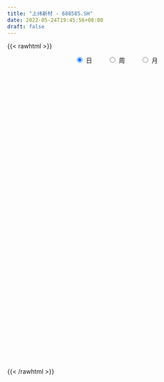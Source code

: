 ```yaml
---
title: "上纬新材 - 688585.SH"
date: 2022-05-24T19:45:56+08:00
draft: false
---
```

{{< rawhtml >}}
    <div style="text-align: center">
        <label style="padding: 1rem;"><input style="margin-right: .5rem" type="radio" name="period" value="D" checked onclick="period_change(this)">日</label>
        <label style="padding: 1rem;"><input style="margin-right: .5rem" type="radio" name="period" value="W" onclick="period_change(this)">周</label>
        <label style="padding: 1rem;"><input style="margin-right: .5rem" type="radio" name="period" value="M" onclick="period_change(this)">月</label>
    </div>
    <div id="chart" style="height: 700px;"></div> 
    <script type="text/javascript">
        const D_v = [9710.78,8554.2,12509.42,11877.35,11342.34,10976.02,10987.45,8892.79,5647.86,12887.94,11824.51,12232.23,22964.97,45912.03,41263.16,26804.47,13932.66,16210.44,13350.37,13230.93,25873.84,34179.69,19252.2,14387.85,10623.25,9297.53,27539.18,17182.05,9131.48,8512.75,9681.09,20521.22,10832.82,21432.42,18522.09,11235.71,11513.18,15208.65,10090.0,8537.58,8833.48,17636.22,14386.2,12550.32,17859.91,14291.34,13288.2,8619.81,11803.44,22977.46,18144.9,25043.73,21065.28,23398.07,11472.24,55357.98,23199.4,16619.64,46549.29,53911.42,39812.5,28432.57,31710.68,23743.23,18647.62,33802.95,21788.89,20166.23,10529.68,23311.26,13231.57,22336.15,43759.92,51674.67,26440.49,16956.2,17940.84,16894.33,19918.86,44624.45,29949.56,17756.92,15052.85,11223.15,15710.82,11842.61,16010.02,12115.57,12597.61,40528.19,36705.11,23217.91,26587.42,37219.21,42968.2,34254.85,20239.02,11794.13,15571.41,11379.26,14909.16,10187.16,15047.71,24162.85,10552.53,8859.6,23994.58,11987.17,8456.58,14288.08,10589.87,6726.86,11018.16,7337.28,9695.99,10491.35,6790.94,26263.95,15647.09,16449.99,25547.64,14119.62,29282.72,23740.45,16112.89,12544.64,28209.76,21966.03,49533.32,38253.41,19693.55,14094.55,17160.2,14687.74,20544.09,22425.97,12935.3,17022.54,11966.44,10599.69,13418.12,6719.67,7980.93,8535.89,10216.79,7570.48,5529.65,10506.14,10025.02,13760.77,4676.06,5266.96,14136.04,12006.93,9856.28,4378.17,6171.1,6411.53,15525.54,9471.55,7959.23,7010.8,7739.37,6128.02,5755.16,10233.89,5878.78,7735.96,10901.73,10864.89,8564.48,17812.72,6877.55,3891.89,8295.3,5953.84,4700.63,4655.79,5074.82,4364.59,5115.29,6360.86,5687.09,3566.67,3111.21,4261.08,4773.34,2981.15,3469.92,3511.53,4886.07,9249.11,4391.16,4670.14,4560.26,6094.72,6360.35,19748.29,11111.93,7699.23,9754.78,4228.66,4982.12,7147.37,7717.04,7458.93,5837.86,4258.38,3606.15,3561.71,4584.54,4110.7,14513.21,14607.31,15766.09,4850.43,8936.92,5602.12,4669.05,8991.04,12781.15,5852.57,5160.34,3215.75,2716.31,4745.83,7679.9,3322.92,4935.21,4558.23,3921.41,10274.96,10121.69,6035.31,4459.35,6603.84,9490.47,6444.84,4132.83,5442.72,8879.1,5738.17,5134.0,16774.64,7840.45,5124.29,5669.03,9863.9,11100.61,10025.76]
const D_histogram = [0.0,0.0082324786,0.0186410305,0.0336225338,0.0303461784,0.0283965441,0.0197152707,0.010390244,0.0036604383,0.0071341902,0.0149797891,0.0072256827,0.0079529435,0.0267034431,0.0627267079,0.0705305963,0.0651826933,0.070230406,0.071796561,0.0588094475,0.0634126369,0.0339828856,-0.0019110419,-0.0406087918,-0.053415702,-0.0619651637,-0.0315188394,-0.0145309891,-0.008112415,-0.0143800305,-0.0301523001,-0.0197157159,-0.0207956922,-0.0117592445,-0.0178887511,-0.0325237165,-0.040161242,-0.038453764,-0.032167237,-0.029010475,-0.0247238679,-0.0064957466,0.0061281931,0.0037148023,-0.0169401216,-0.031952694,-0.0515034122,-0.0580782219,-0.0496611828,-0.0264320007,-0.0371959808,-0.0692553502,-0.0866585628,-0.1288654778,-0.1368875351,-0.0870127701,-0.0402798415,-0.0144667591,0.0505208148,0.1090987025,0.1411944162,0.1693653579,0.209806136,0.2170486486,0.2140959486,0.2293087933,0.2143821976,0.1636278719,0.1258902888,0.0603502632,0.0228020294,-0.0048577712,0.0504461942,0.1298472496,0.1311870588,0.0972702404,0.0479169411,-0.0067191465,-0.075826841,-0.0576738818,-0.0666962259,-0.0774484807,-0.0891830149,-0.1000766364,-0.1198548597,-0.1304900893,-0.1504941539,-0.1813605365,-0.171693244,-0.1316302681,-0.0679342555,-0.0385584458,-0.0455476297,0.0036362362,-0.0792078784,-0.0660589949,-0.1100686092,-0.1260811799,-0.1406497454,-0.1264255402,-0.1392844556,-0.1508962341,-0.1301412211,-0.1383921486,-0.1168504155,-0.0947289167,-0.045107999,-0.0324416863,-0.0339552023,-0.0084617368,0.0103058757,0.0027907062,-0.0316594076,-0.0434613109,-0.025033783,-0.0255822227,-0.0226211347,0.0411482409,0.0764149048,0.1096626653,0.1211450477,0.1366143958,0.1611185158,0.1832519212,0.1850907016,0.1845399559,0.1929487716,0.1652493886,0.1983182832,0.1926233567,0.1663205878,0.1376736283,0.1144889004,0.0746224026,0.0689777177,0.050459753,0.03238692,-0.004954974,-0.0307075194,-0.0662832283,-0.1130198387,-0.1385172148,-0.1394772775,-0.1246896025,-0.1228587345,-0.1149250132,-0.107149163,-0.0862339623,-0.0835102014,-0.1049044628,-0.1011260373,-0.083451974,-0.0565283404,-0.0672094553,-0.0484169081,-0.0279800409,-0.012625521,0.0064254684,0.0267800041,0.0398035789,0.0346952789,0.034365395,0.0203769045,0.0202123265,0.0165495122,0.0293554849,0.031962081,0.0273282388,0.0208895637,-0.0074502602,-0.018020397,-0.0462137872,-0.0608954577,-0.0610944004,-0.0922713027,-0.0880512793,-0.094212691,-0.0808161985,-0.0671664398,-0.0347750967,-0.0062955257,0.005490092,-0.0014761909,-0.0083400739,-0.0083791833,0.0029004342,0.0098275007,0.0174700052,0.0276731887,0.0261198827,0.0350886772,0.0220226151,0.0206691713,0.0254044569,0.0285444937,0.0419421743,0.0552276344,0.0803839688,0.0719118378,0.0362604913,0.0102488853,0.0094884401,0.0086187548,0.021108256,-0.0065950418,-0.017817995,-0.009147978,0.0051751544,0.0171734995,0.025132068,0.0307222771,0.0261686778,0.0358578519,0.0570753537,0.044071117,0.0331729733,0.0164324588,-0.0069588877,-0.0237041235,-0.0564116956,-0.0960046389,-0.1331516215,-0.1416258487,-0.147954114,-0.1509920232,-0.1597605036,-0.1534280644,-0.1382511014,-0.1243928278,-0.1315875162,-0.1321554221,-0.1741875275,-0.1994030608,-0.1861367303,-0.1662526821,-0.1103371993,-0.0383466724,0.0100386163,0.0531946381,0.097071272,0.1356873575,0.1610145357,0.1641924509,0.1918755927,0.2030353144,0.1951325872,0.1861004167,0.179600537,0.1975935955,0.1695561675]
const D_fast = [0.0,0.0102905983,0.0253594078,0.0487465445,0.0530567337,0.0582062354,0.0544537797,0.047726314,0.0419116179,0.0471689174,0.0587594635,0.0528117778,0.0555272745,0.0809536348,0.1326585766,0.1580951141,0.1690428844,0.1916481986,0.2111634938,0.2128787422,0.2333350908,0.2124010609,0.176029373,0.1271794251,0.1010185894,0.0769778367,0.0995444512,0.1128995542,0.1172900246,0.1074274015,0.0841170568,0.089624712,0.0833458127,0.0894424493,0.0788407549,0.0560748604,0.0383970244,0.0304910614,0.0287357792,0.0246399224,0.0227455626,0.0393497472,0.0535057351,0.052021045,0.0271310906,0.0041303447,-0.0282962265,-0.0493905917,-0.0533888483,-0.0367676664,-0.0568306417,-0.1062038486,-0.1452717019,-0.2196949864,-0.2619389274,-0.2338173549,-0.1971543867,-0.1749579941,-0.0973402164,-0.0114876532,0.0559066645,0.1264189458,0.2193112579,0.2808159326,0.3313872197,0.4039272627,0.4425962165,0.4327488587,0.4264838479,0.3760313881,0.3441836616,0.3153094182,0.3832249321,0.4950878,0.5292243739,0.5196251156,0.4822510515,0.4259351774,0.3378707725,0.3416052613,0.3159088607,0.2857944857,0.2517641978,0.2158514173,0.1661094791,0.1228517271,0.065224124,-0.0109823927,-0.0442384112,-0.0370830023,0.0096294464,0.0293656446,0.0109895533,0.0610824783,-0.0415636059,-0.0449294712,-0.1164562378,-0.1639891035,-0.2137201053,-0.2311022851,-0.2787823144,-0.3281181514,-0.3398984437,-0.3827474084,-0.3904182792,-0.3919790095,-0.3536350916,-0.3490792004,-0.359081517,-0.3357034857,-0.3143594043,-0.3211768972,-0.3635418629,-0.386209094,-0.3740400119,-0.3809840072,-0.3836782029,-0.309621767,-0.2552513769,-0.1945879502,-0.1528193058,-0.1031963588,-0.0384126099,0.0295337759,0.0776452316,0.123229475,0.1798754836,0.1934884478,0.2761369132,0.3185978258,0.3338752038,0.3396466515,0.3450841486,0.3238732515,0.335472996,0.3295699696,0.3195938666,0.2810132291,0.2475838039,0.1954372878,0.1204457178,0.060319038,0.0244896559,0.0081049303,-0.0207788853,-0.0415764173,-0.0605878579,-0.0612311477,-0.0793849372,-0.1270053143,-0.1485083982,-0.1516973283,-0.1389057798,-0.1663892585,-0.1597009384,-0.1462590814,-0.1340609418,-0.1134035852,-0.0863540485,-0.063379579,-0.0598140592,-0.0515525944,-0.0604468587,-0.0555583552,-0.0550837914,-0.0349389475,-0.0243418311,-0.0221436136,-0.0233598977,-0.0535622868,-0.0686375228,-0.1083843598,-0.1382898947,-0.1537624375,-0.2080071655,-0.2257999619,-0.2555145464,-0.2623221035,-0.2654639548,-0.2417663858,-0.2148606963,-0.2017025555,-0.2090378862,-0.2179867876,-0.2201206929,-0.2081159668,-0.1987320252,-0.1867220193,-0.1696005387,-0.164623874,-0.1468829102,-0.1544433185,-0.1506294695,-0.1395430697,-0.1292669095,-0.1053836852,-0.0782913166,-0.0330389899,-0.0235331615,-0.0501193852,-0.0735687698,-0.0719571051,-0.0706721016,-0.0529055365,-0.0822575947,-0.0979350467,-0.0915520242,-0.0759351031,-0.0596433832,-0.0454017977,-0.0321310193,-0.0301424491,-0.0114888121,0.0239975281,0.0220110707,0.0194061703,0.0067737705,-0.0183572979,-0.0410285646,-0.0878390606,-0.1514331636,-0.2218680516,-0.265748741,-0.3090655348,-0.3498514497,-0.398560056,-0.430584633,-0.4499704453,-0.4672103787,-0.5073019461,-0.5409087075,-0.6264876949,-0.7015539933,-0.7348218454,-0.7565009677,-0.7281697848,-0.6657659259,-0.6148709832,-0.5584163018,-0.49027185,-0.417733925,-0.3521531129,-0.307927085,-0.2322750451,-0.1703564948,-0.1294760751,-0.0919831414,-0.0535828869,0.0138085704,0.0281601843]
const D_slow = [0.0,0.0020581197,0.0067183773,0.0151240107,0.0227105553,0.0298096913,0.034738509,0.03733607,0.0382511796,0.0400347272,0.0437796744,0.0455860951,0.047574331,0.0542501917,0.0699318687,0.0875645178,0.1038601911,0.1214177926,0.1393669328,0.1540692947,0.1699224539,0.1784181753,0.1779404149,0.1677882169,0.1544342914,0.1389430005,0.1310632906,0.1274305433,0.1254024396,0.121807432,0.1142693569,0.109340428,0.1041415049,0.1012016938,0.096729506,0.0885985769,0.0785582664,0.0689448254,0.0609030161,0.0536503974,0.0474694304,0.0458454938,0.047377542,0.0483062426,0.0440712122,0.0360830387,0.0232071857,0.0086876302,-0.0037276655,-0.0103356657,-0.0196346609,-0.0369484984,-0.0586131391,-0.0908295086,-0.1250513923,-0.1468045849,-0.1568745452,-0.160491235,-0.1478610313,-0.1205863557,-0.0852877516,-0.0429464121,0.0095051219,0.063767284,0.1172912712,0.1746184695,0.2282140189,0.2691209868,0.3005935591,0.3156811249,0.3213816322,0.3201671894,0.3327787379,0.3652405504,0.3980373151,0.4223548752,0.4343341104,0.4326543238,0.4136976136,0.3992791431,0.3826050866,0.3632429665,0.3409472127,0.3159280536,0.2859643387,0.2533418164,0.2157182779,0.1703781438,0.1274548328,0.0945472658,0.0775637019,0.0679240905,0.056537183,0.0574462421,0.0376442725,0.0211295238,-0.0063876285,-0.0379079235,-0.0730703599,-0.1046767449,-0.1394978588,-0.1772219173,-0.2097572226,-0.2443552598,-0.2735678636,-0.2972500928,-0.3085270926,-0.3166375141,-0.3251263147,-0.3272417489,-0.32466528,-0.3239676034,-0.3318824553,-0.3427477831,-0.3490062288,-0.3554017845,-0.3610570682,-0.350770008,-0.3316662818,-0.3042506154,-0.2739643535,-0.2398107546,-0.1995311256,-0.1537181453,-0.1074454699,-0.0613104809,-0.013073288,0.0282390591,0.0778186299,0.1259744691,0.167554616,0.2019730231,0.2305952482,0.2492508489,0.2664952783,0.2791102166,0.2872069466,0.2859682031,0.2782913232,0.2617205161,0.2334655565,0.1988362528,0.1639669334,0.1327945328,0.1020798492,0.0733485959,0.0465613051,0.0250028145,0.0041252642,-0.0221008515,-0.0473823608,-0.0682453543,-0.0823774394,-0.0991798032,-0.1112840303,-0.1182790405,-0.1214354207,-0.1198290536,-0.1131340526,-0.1031831579,-0.0945093382,-0.0859179894,-0.0808237633,-0.0757706816,-0.0716333036,-0.0642944324,-0.0563039121,-0.0494718524,-0.0442494615,-0.0461120265,-0.0506171258,-0.0621705726,-0.077394437,-0.0926680371,-0.1157358628,-0.1377486826,-0.1613018554,-0.181505905,-0.1982975149,-0.2069912891,-0.2085651705,-0.2071926475,-0.2075616953,-0.2096467137,-0.2117415096,-0.211016401,-0.2085595258,-0.2041920245,-0.1972737274,-0.1907437567,-0.1819715874,-0.1764659336,-0.1712986408,-0.1649475266,-0.1578114032,-0.1473258596,-0.133518951,-0.1134229588,-0.0954449993,-0.0863798765,-0.0838176552,-0.0814455452,-0.0792908564,-0.0740137925,-0.0756625529,-0.0801170517,-0.0824040462,-0.0811102576,-0.0768168827,-0.0705338657,-0.0628532964,-0.0563111269,-0.047346664,-0.0330778256,-0.0220600463,-0.013766803,-0.0096586883,-0.0113984102,-0.0173244411,-0.031427365,-0.0554285247,-0.0887164301,-0.1241228923,-0.1611114208,-0.1988594265,-0.2387995524,-0.2771565686,-0.3117193439,-0.3428175509,-0.3757144299,-0.4087532855,-0.4523001673,-0.5021509325,-0.5486851151,-0.5902482856,-0.6178325855,-0.6274192535,-0.6249095995,-0.6116109399,-0.587343122,-0.5534212826,-0.5131676486,-0.4721195359,-0.4241506377,-0.3733918091,-0.3246086623,-0.2780835582,-0.2331834239,-0.183785025,-0.1413959832]
const D_data = [['2021-05-13', 9.9405, 9.8214, 9.8115, 9.9405],['2021-05-14', 9.9107, 9.9504, 9.8016, 10.0],['2021-05-17', 10.0, 10.0397, 9.8313, 10.2381],['2021-05-18', 10.0397, 10.1885, 9.9504, 10.2579],['2021-05-19', 10.1984, 10.0198, 9.9901, 10.2679],['2021-05-20', 10.0198, 10.0496, 9.9206, 10.1687],['2021-05-21', 10.0794, 9.9603, 9.9504, 10.2877],['2021-05-24', 10.0397, 9.9206, 9.8611, 10.0496],['2021-05-25', 9.9206, 9.9206, 9.8611, 9.9802],['2021-05-26', 9.9504, 10.0496, 9.9405, 10.1587],['2021-05-27', 10.18, 10.15, 10.04, 10.23],['2021-05-28', 10.23, 9.97, 9.91, 10.25],['2021-05-31', 10.01, 10.07, 9.83, 10.11],['2021-06-01', 10.12, 10.37, 9.99, 10.69],['2021-06-02', 10.41, 10.78, 10.29, 10.96],['2021-06-03', 10.68, 10.61, 10.54, 10.88],['2021-06-04', 10.65, 10.52, 10.51, 10.79],['2021-06-07', 10.65, 10.72, 10.46, 10.83],['2021-06-08', 10.75, 10.77, 10.57, 10.87],['2021-06-09', 10.63, 10.63, 10.51, 10.75],['2021-06-10', 10.7, 10.9, 10.52, 10.99],['2021-06-11', 11.0, 10.47, 10.46, 11.18],['2021-06-15', 10.47, 10.25, 10.08, 10.48],['2021-06-16', 10.16, 10.02, 9.96, 10.25],['2021-06-17', 10.05, 10.19, 10.0, 10.25],['2021-06-18', 10.21, 10.16, 10.06, 10.21],['2021-06-21', 10.11, 10.69, 10.1, 10.86],['2021-06-22', 10.71, 10.65, 10.49, 10.75],['2021-06-23', 10.58, 10.59, 10.46, 10.63],['2021-06-24', 10.61, 10.44, 10.42, 10.61],['2021-06-25', 10.42, 10.26, 10.21, 10.47],['2021-06-28', 10.26, 10.57, 10.24, 10.71],['2021-06-29', 10.58, 10.45, 10.3, 10.65],['2021-06-30', 10.41, 10.6, 10.25, 10.83],['2021-07-01', 10.6, 10.42, 10.4, 10.79],['2021-07-02', 10.42, 10.25, 10.23, 10.58],['2021-07-05', 10.33, 10.26, 10.14, 10.35],['2021-07-06', 10.26, 10.34, 10.25, 10.55],['2021-07-07', 10.25, 10.4, 10.25, 10.43],['2021-07-08', 10.45, 10.37, 10.31, 10.45],['2021-07-09', 10.23, 10.39, 10.23, 10.49],['2021-07-12', 10.44, 10.62, 10.32, 10.73],['2021-07-13', 10.7, 10.64, 10.47, 10.71],['2021-07-14', 10.63, 10.49, 10.48, 10.8],['2021-07-15', 10.53, 10.2, 10.13, 10.53],['2021-07-16', 10.49, 10.16, 10.16, 10.6],['2021-07-19', 10.15, 9.98, 9.93, 10.25],['2021-07-20', 10.05, 10.03, 9.96, 10.11],['2021-07-21', 10.03, 10.18, 10.03, 10.18],['2021-07-22', 10.19, 10.42, 10.09, 10.6],['2021-07-23', 10.42, 10.0, 10.0, 10.44],['2021-07-26', 10.1, 9.57, 9.34, 10.1],['2021-07-27', 9.6, 9.55, 9.42, 9.98],['2021-07-28', 9.78, 8.98, 8.94, 9.78],['2021-07-29', 9.06, 9.15, 9.06, 9.28],['2021-07-30', 9.08, 9.88, 9.03, 10.17],['2021-08-02', 9.89, 10.03, 9.67, 10.04],['2021-08-03', 9.94, 9.92, 9.87, 10.22],['2021-08-04', 9.85, 10.65, 9.84, 10.75],['2021-08-05', 10.72, 10.95, 10.5, 11.25],['2021-08-06', 10.7, 10.95, 10.55, 11.07],['2021-08-09', 10.96, 11.18, 10.96, 11.5],['2021-08-10', 11.37, 11.67, 11.1, 11.92],['2021-08-11', 11.54, 11.56, 11.4, 11.94],['2021-08-12', 11.55, 11.63, 11.47, 11.79],['2021-08-13', 11.52, 12.09, 11.52, 12.18],['2021-08-16', 11.98, 11.92, 11.63, 12.14],['2021-08-17', 11.9, 11.48, 11.33, 11.9],['2021-08-18', 11.5, 11.56, 11.4, 11.88],['2021-08-19', 11.65, 11.05, 10.85, 11.65],['2021-08-20', 11.0, 11.2, 10.8, 11.3],['2021-08-23', 11.3, 11.2, 10.9, 11.44],['2021-08-24', 11.15, 12.38, 11.11, 12.64],['2021-08-25', 12.29, 13.17, 11.96, 13.52],['2021-08-26', 13.01, 12.57, 12.57, 13.25],['2021-08-27', 12.49, 12.19, 12.01, 12.66],['2021-08-30', 11.95, 11.89, 11.73, 12.29],['2021-08-31', 11.98, 11.62, 11.47, 11.98],['2021-09-01', 11.72, 11.13, 11.1, 11.79],['2021-09-02', 11.3, 12.09, 11.02, 12.65],['2021-09-03', 12.01, 11.78, 11.7, 12.57],['2021-09-06', 11.75, 11.7, 11.62, 12.27],['2021-09-07', 11.61, 11.61, 11.41, 11.89],['2021-09-08', 11.66, 11.53, 11.4, 11.77],['2021-09-09', 11.51, 11.29, 11.22, 11.6],['2021-09-10', 11.22, 11.26, 11.1, 11.36],['2021-09-13', 11.35, 10.98, 10.88, 11.35],['2021-09-14', 10.92, 10.6, 10.55, 11.05],['2021-09-15', 10.6, 10.93, 10.6, 11.1],['2021-09-16', 10.75, 11.34, 10.73, 12.0],['2021-09-17', 11.25, 11.85, 11.19, 12.28],['2021-09-22', 11.71, 11.64, 11.39, 12.18],['2021-09-23', 11.64, 11.22, 11.08, 11.84],['2021-09-24', 11.23, 12.03, 10.91, 12.38],['2021-09-27', 12.06, 10.26, 10.06, 12.09],['2021-09-28', 10.26, 11.22, 10.26, 11.33],['2021-09-29', 11.33, 10.35, 10.34, 11.34],['2021-09-30', 10.38, 10.44, 10.31, 10.72],['2021-10-08', 10.44, 10.26, 10.14, 10.69],['2021-10-11', 10.25, 10.5, 10.08, 10.69],['2021-10-12', 10.51, 10.04, 9.9, 10.51],['2021-10-13', 10.04, 9.85, 9.65, 10.14],['2021-10-14', 9.86, 10.14, 9.85, 10.47],['2021-10-15', 10.1, 9.67, 9.6, 10.1],['2021-10-18', 9.7, 9.94, 9.66, 10.01],['2021-10-19', 10.0, 9.94, 9.82, 10.05],['2021-10-20', 9.94, 10.38, 9.82, 10.79],['2021-10-21', 10.32, 10.01, 10.01, 10.35],['2021-10-22', 10.01, 9.79, 9.72, 10.07],['2021-10-25', 9.9, 10.13, 9.84, 10.33],['2021-10-26', 10.03, 10.12, 10.0, 10.23],['2021-10-27', 10.05, 9.78, 9.77, 10.2],['2021-10-28', 9.76, 9.27, 9.2, 9.88],['2021-10-29', 9.31, 9.35, 9.2, 9.6],['2021-11-01', 9.88, 9.67, 9.43, 9.88],['2021-11-02', 9.88, 9.41, 9.35, 9.88],['2021-11-03', 9.31, 9.39, 9.31, 9.5],['2021-11-04', 9.45, 10.29, 9.44, 10.34],['2021-11-05', 10.34, 10.2, 10.12, 10.5],['2021-11-08', 10.15, 10.39, 10.02, 10.5],['2021-11-09', 10.43, 10.29, 10.12, 10.96],['2021-11-10', 10.2, 10.48, 10.06, 10.5],['2021-11-11', 10.31, 10.79, 10.31, 10.94],['2021-11-12', 10.99, 11.0, 10.31, 11.08],['2021-11-15', 10.86, 10.94, 10.8, 11.08],['2021-11-16', 10.88, 11.05, 10.88, 11.26],['2021-11-17', 11.05, 11.33, 10.81, 11.6],['2021-11-18', 11.2, 10.97, 10.92, 11.36],['2021-11-19', 11.13, 11.9, 11.01, 12.49],['2021-11-22', 11.85, 11.66, 11.62, 12.31],['2021-11-23', 11.6, 11.48, 11.46, 11.76],['2021-11-24', 11.58, 11.45, 11.33, 11.7],['2021-11-25', 11.45, 11.51, 11.02, 11.52],['2021-11-26', 11.5, 11.24, 11.1, 11.55],['2021-11-29', 11.0, 11.64, 10.92, 11.68],['2021-11-30', 11.62, 11.5, 11.42, 12.25],['2021-12-01', 11.74, 11.48, 11.39, 11.79],['2021-12-02', 11.31, 11.14, 11.14, 11.6],['2021-12-03', 11.15, 11.14, 11.05, 11.31],['2021-12-06', 11.1, 10.85, 10.81, 11.26],['2021-12-07', 10.93, 10.45, 10.37, 10.93],['2021-12-08', 10.54, 10.45, 10.38, 10.6],['2021-12-09', 10.57, 10.6, 10.4, 10.66],['2021-12-10', 10.55, 10.75, 10.52, 10.85],['2021-12-13', 10.75, 10.55, 10.45, 10.75],['2021-12-14', 10.56, 10.57, 10.46, 10.65],['2021-12-15', 10.65, 10.53, 10.52, 10.66],['2021-12-16', 10.6, 10.7, 10.6, 10.79],['2021-12-17', 10.7, 10.47, 10.41, 10.7],['2021-12-20', 10.44, 10.04, 10.03, 10.63],['2021-12-21', 10.23, 10.22, 10.0, 10.25],['2021-12-22', 10.31, 10.37, 10.24, 10.43],['2021-12-23', 10.43, 10.54, 10.27, 10.7],['2021-12-24', 10.58, 10.05, 10.0, 10.66],['2021-12-27', 10.07, 10.38, 10.02, 10.55],['2021-12-28', 10.47, 10.46, 10.37, 10.5],['2021-12-29', 10.5, 10.46, 10.32, 10.58],['2021-12-30', 10.47, 10.58, 10.36, 10.63],['2021-12-31', 10.58, 10.7, 10.51, 10.87],['2022-01-04', 10.88, 10.71, 10.65, 10.88],['2022-01-05', 10.68, 10.52, 10.4, 10.76],['2022-01-06', 10.48, 10.58, 10.48, 10.75],['2022-01-07', 10.53, 10.38, 10.33, 10.74],['2022-01-10', 10.39, 10.52, 10.33, 10.63],['2022-01-11', 10.46, 10.47, 10.42, 10.67],['2022-01-12', 10.56, 10.71, 10.48, 10.87],['2022-01-13', 10.7, 10.64, 10.6, 10.82],['2022-01-14', 10.7, 10.56, 10.5, 10.73],['2022-01-17', 10.4, 10.52, 10.4, 10.66],['2022-01-18', 10.6, 10.15, 10.14, 10.6],['2022-01-19', 10.1, 10.25, 10.05, 10.28],['2022-01-20', 10.25, 9.89, 9.84, 10.25],['2022-01-21', 9.89, 9.89, 9.78, 10.02],['2022-01-24', 9.92, 9.97, 9.85, 10.01],['2022-01-25', 9.88, 9.42, 9.4, 9.99],['2022-01-26', 9.56, 9.7, 9.44, 9.72],['2022-01-27', 9.6, 9.47, 9.46, 9.75],['2022-01-28', 9.67, 9.64, 9.44, 9.75],['2022-02-07', 9.8, 9.63, 9.52, 9.8],['2022-02-08', 9.74, 9.92, 9.61, 9.95],['2022-02-09', 9.93, 9.99, 9.86, 10.02],['2022-02-10', 10.0, 9.86, 9.83, 10.0],['2022-02-11', 9.85, 9.61, 9.56, 9.85],['2022-02-14', 9.54, 9.54, 9.48, 9.72],['2022-02-15', 9.6, 9.57, 9.41, 9.65],['2022-02-16', 9.58, 9.71, 9.57, 9.76],['2022-02-17', 9.71, 9.68, 9.59, 9.81],['2022-02-18', 9.68, 9.71, 9.55, 9.79],['2022-02-21', 9.6, 9.78, 9.59, 9.79],['2022-02-22', 9.78, 9.65, 9.53, 9.78],['2022-02-23', 9.75, 9.8, 9.66, 9.84],['2022-02-24', 9.73, 9.51, 9.5, 9.85],['2022-02-25', 9.68, 9.61, 9.55, 9.77],['2022-02-28', 9.72, 9.69, 9.48, 9.73],['2022-03-01', 9.77, 9.69, 9.62, 9.77],['2022-03-02', 9.62, 9.87, 9.62, 9.96],['2022-03-03', 9.87, 9.96, 9.8, 10.04],['2022-03-04', 9.88, 10.25, 9.8, 10.49],['2022-03-07', 10.17, 9.92, 9.82, 10.34],['2022-03-08', 9.99, 9.49, 9.49, 10.0],['2022-03-09', 9.65, 9.45, 9.0, 9.69],['2022-03-10', 9.7, 9.69, 9.55, 9.75],['2022-03-11', 9.6, 9.68, 9.3, 9.7],['2022-03-14', 9.55, 9.88, 9.51, 10.07],['2022-03-15', 9.81, 9.33, 9.21, 9.96],['2022-03-16', 9.5, 9.41, 9.0, 9.52],['2022-03-17', 9.47, 9.63, 9.44, 9.78],['2022-03-18', 9.64, 9.75, 9.59, 9.8],['2022-03-21', 9.6, 9.79, 9.6, 9.85],['2022-03-22', 9.78, 9.8, 9.64, 9.88],['2022-03-23', 9.88, 9.82, 9.7, 9.94],['2022-03-24', 9.8, 9.71, 9.61, 9.8],['2022-03-25', 9.82, 9.92, 9.73, 10.16],['2022-03-28', 9.93, 10.18, 9.9, 10.35],['2022-03-29', 10.18, 9.81, 9.68, 10.28],['2022-03-30', 9.86, 9.8, 9.68, 9.89],['2022-03-31', 9.8, 9.67, 9.56, 9.98],['2022-04-01', 9.52, 9.48, 9.48, 9.62],['2022-04-06', 9.48, 9.44, 9.37, 9.62],['2022-04-07', 9.44, 9.07, 9.04, 9.45],['2022-04-08', 9.03, 8.72, 8.65, 9.18],['2022-04-11', 8.8, 8.44, 8.32, 8.8],['2022-04-12', 8.46, 8.55, 8.18, 8.69],['2022-04-13', 8.52, 8.4, 8.38, 8.58],['2022-04-14', 8.49, 8.27, 8.23, 8.53],['2022-04-15', 8.27, 8.01, 8.0, 8.27],['2022-04-18', 8.01, 8.03, 7.7, 8.2],['2022-04-19', 8.15, 8.04, 8.0, 8.21],['2022-04-20', 8.12, 7.95, 7.85, 8.2],['2022-04-21', 7.88, 7.55, 7.54, 8.02],['2022-04-22', 7.51, 7.45, 7.41, 7.64],['2022-04-25', 7.41, 6.63, 6.63, 7.58],['2022-04-26', 6.72, 6.44, 6.43, 6.85],['2022-04-27', 6.4, 6.66, 6.29, 6.7],['2022-04-28', 6.72, 6.61, 6.54, 6.9],['2022-04-29', 6.69, 7.07, 6.59, 7.2],['2022-05-05', 7.14, 7.47, 7.14, 7.55],['2022-05-06', 7.47, 7.4, 7.21, 7.5],['2022-05-09', 7.5, 7.52, 7.4, 7.69],['2022-05-10', 7.48, 7.74, 7.32, 7.81],['2022-05-11', 7.87, 7.91, 7.7, 8.2],['2022-05-12', 7.81, 7.96, 7.74, 8.1],['2022-05-13', 7.96, 7.82, 7.73, 8.0],['2022-05-16', 7.85, 8.29, 7.85, 8.42],['2022-05-17', 8.37, 8.29, 8.17, 8.38],['2022-05-18', 8.35, 8.17, 8.15, 8.35],['2022-05-19', 8.17, 8.22, 8.0, 8.29],['2022-05-20', 8.22, 8.32, 8.12, 8.52],['2022-05-23', 8.31, 8.78, 8.23, 8.84],['2022-05-24', 8.78, 8.3, 8.3, 8.78]]
const W_v = [651842.3400000001,129737.32,493784.89,273354.78,159716.48,216749.44,336617.49,227207.0,142156.63,89515.72,75915.48,73699.42,146545.25,112188.23,106923.82,157130.34,120565.63,147707.67,157511.8,43541.98,29564.27,84000.39,100419.48,80698.46,152355.75,120322.08,126859.86,100494.41,91168.16,121506.99,103614.04,22873.4,60183.83,57692.58,51485.33,150877.29,102845.27,53560.83,72046.55,82544.26,54182.89,76723.99,74833.81,136337.3,180092.25,136337.05,89027.63,161167.43,129328.04,71586.35,117956.5,87024.54,109256.2,15571.41,75686.14,63850.46,49960.25,68889.32,109140.42,128366.64,103889.45,84894.34,47254.3,43848.08,49846.76,42342.62,32180.95,35731.81,55021.37,27497.45,26602.65,18693.45,25507.79,41433.76,37776.72,32419.58,30376.31,49762.87,26441.24,21690.8,24417.67,37495.15,15935.31,29326.82,45272.31,21126.37]
const W_histogram = [0.0,0.0126614245,0.0445958235,0.0361887546,0.0383053784,0.0499851424,0.1625379409,0.2592293881,0.1833090877,0.1243210431,0.0141776123,-0.1013935333,-0.1115157711,-0.1927719647,-0.3063266733,-0.4094089183,-0.4698385639,-0.4359822032,-0.4489116257,-0.4191821354,-0.3284990157,-0.2321109723,-0.1037410712,-0.0352662261,0.0947261219,0.1505130298,0.1565282957,0.1787877076,0.148242529,0.0852256336,-0.0621389751,-0.1576355408,-0.2007000419,-0.2113515486,-0.2006598992,-0.1422132188,-0.0948649473,-0.0733313942,-0.0427744518,-0.0150861206,0.0189597865,0.0315500076,0.0344275477,0.0335407614,0.1062076287,0.2253923517,0.237422133,0.3010947267,0.303767227,0.2603536637,0.2605742674,0.2613732137,0.1489397844,0.061071884,-0.0330970756,-0.0808929484,-0.1326710503,-0.1016036723,-0.0231982636,0.0872022045,0.112114874,0.1176218435,0.0919018052,0.0547680506,0.0033677121,0.0139970704,0.0010131964,0.0058161646,-0.0327424691,-0.069579962,-0.089209122,-0.0885238175,-0.0877034941,-0.0394165808,-0.0410393434,-0.032922614,-0.0126700485,-0.0247725464,-0.0768853289,-0.1479778242,-0.2173297286,-0.2699726052,-0.2634570967,-0.2138597505,-0.1342666751,-0.0729244227]
const W_fast = [0.0,0.0158267806,0.0589101355,0.0595502552,0.0712432237,0.0954192733,0.2486065569,0.4101053512,0.3800123227,0.3521045389,0.2455055112,0.1045859823,0.0665848017,-0.0628643831,-0.25300076,-0.4584352346,-0.6363245212,-0.7114637113,-0.8366210402,-0.9116870837,-0.903128718,-0.8647684176,-0.7623337843,-0.7026754957,-0.5490016173,-0.4555864519,-0.410439112,-0.3434827733,-0.3369673196,-0.3786778066,-0.5415771591,-0.67648261,-0.7697221216,-0.8332115154,-0.8726848408,-0.8497914651,-0.8261594304,-0.8229587259,-0.8030953965,-0.7791785954,-0.7403927416,-0.7199150187,-0.7084305916,-0.7009321876,-0.6017134131,-0.4261806022,-0.3547952876,-0.2158490123,-0.1372347052,-0.1155598526,-0.050195682,0.0159465677,-0.0592519155,-0.1318518449,-0.2342950734,-0.3023141833,-0.3872600478,-0.3815935879,-0.3089877451,-0.1767867259,-0.1238453378,-0.0889329075,-0.0916774944,-0.1151192364,-0.1656776469,-0.151549021,-0.1642795959,-0.1580225866,-0.2047668375,-0.2589993209,-0.3009307615,-0.3223764114,-0.3434819614,-0.3050491934,-0.3169317917,-0.3170457159,-0.2999606626,-0.318256297,-0.3895904117,-0.497677363,-0.6213616997,-0.7414977275,-0.8008464932,-0.8047140846,-0.7586876781,-0.7155765313]
const W_slow = [0.0,0.0031653561,0.014314312,0.0233615006,0.0329378452,0.0454341309,0.0860686161,0.1508759631,0.196703235,0.2277834958,0.2313278989,0.2059795156,0.1781005728,0.1299075816,0.0533259133,-0.0490263163,-0.1664859573,-0.2754815081,-0.3877094145,-0.4925049483,-0.5746297023,-0.6326574453,-0.6585927131,-0.6674092696,-0.6437277392,-0.6060994817,-0.5669674078,-0.5222704809,-0.4852098486,-0.4639034402,-0.479438184,-0.5188470692,-0.5690220797,-0.6218599668,-0.6720249416,-0.7075782463,-0.7312944831,-0.7496273317,-0.7603209446,-0.7640924748,-0.7593525282,-0.7514650263,-0.7428581393,-0.734472949,-0.7079210418,-0.6515729539,-0.5922174206,-0.516943739,-0.4410019322,-0.3759135163,-0.3107699494,-0.245426646,-0.2081916999,-0.1929237289,-0.2011979978,-0.2214212349,-0.2545889975,-0.2799899156,-0.2857894815,-0.2639889304,-0.2359602119,-0.206554751,-0.1835792997,-0.169887287,-0.169045359,-0.1655460914,-0.1652927923,-0.1638387512,-0.1720243684,-0.1894193589,-0.2117216394,-0.2338525938,-0.2557784673,-0.2656326126,-0.2758924484,-0.2841231019,-0.287290614,-0.2934837506,-0.3127050828,-0.3496995389,-0.404031971,-0.4715251223,-0.5373893965,-0.5908543341,-0.6244210029,-0.6426521086]
const W_data = [['2020-09-30', 20.5159, 14.1964, 13.7698, 20.5159],['2020-10-09', 15.0298, 14.3948, 14.2857, 15.1687],['2020-10-16', 14.4345, 14.7817, 14.4147, 17.004],['2020-10-23', 14.8313, 14.375, 14.2659, 16.3393],['2020-10-30', 14.4643, 14.5238, 13.8988, 15.2579],['2020-11-06', 14.5437, 14.7222, 14.2361, 15.2877],['2020-11-13', 14.8115, 16.4187, 14.8115, 17.1627],['2020-11-20', 16.746, 16.9742, 16.2698, 18.0258],['2020-11-27', 17.1528, 15.0694, 14.9206, 17.1528],['2020-12-04', 15.1786, 15.0694, 14.9306, 15.6448],['2020-12-11', 15.1587, 14.0575, 13.9782, 15.1587],['2020-12-18', 13.9881, 13.373, 13.006, 14.3552],['2020-12-25', 13.4325, 14.2956, 12.9167, 14.504],['2020-12-31', 14.375, 13.0556, 12.4603, 14.3849],['2021-01-08', 13.0952, 11.9345, 11.7262, 13.75],['2021-01-15', 11.9841, 11.1905, 10.1389, 11.9841],['2021-01-22', 11.0714, 10.9127, 10.8135, 11.7758],['2021-01-29', 10.9325, 11.627, 10.6746, 11.7956],['2021-02-05', 11.6171, 10.6944, 10.5655, 12.7183],['2021-02-10', 10.8135, 10.8631, 10.2877, 11.0714],['2021-02-19', 11.0119, 11.5774, 10.9127, 11.6667],['2021-02-26', 11.7063, 11.8452, 11.4087, 12.2024],['2021-03-05', 12.0734, 12.629, 11.9345, 13.3631],['2021-03-12', 12.6786, 12.2619, 11.1111, 12.9762],['2021-03-19', 12.2817, 13.502, 12.2817, 14.0079],['2021-03-26', 13.5516, 13.0853, 12.5, 13.6905],['2021-04-02', 12.8968, 12.6687, 12.004, 14.1468],['2021-04-09', 12.6786, 13.006, 12.6786, 13.7798],['2021-04-16', 13.1647, 12.381, 11.5972, 13.1845],['2021-04-23', 12.3413, 11.746, 11.627, 13.373],['2021-04-30', 11.6071, 10.0595, 9.7619, 11.6667],['2021-05-07', 10.0794, 9.8909, 9.8214, 10.119],['2021-05-14', 9.871, 9.9504, 9.7321, 10.0595],['2021-05-21', 10.0, 9.9603, 9.8313, 10.2877],['2021-05-28', 10.0397, 9.97, 9.8611, 10.25],['2021-06-04', 10.01, 10.52, 9.83, 10.96],['2021-06-11', 10.65, 10.47, 10.46, 11.18],['2021-06-18', 10.47, 10.16, 9.96, 10.48],['2021-06-25', 10.11, 10.26, 10.1, 10.86],['2021-07-02', 10.26, 10.25, 10.23, 10.83],['2021-07-09', 10.33, 10.39, 10.14, 10.55],['2021-07-16', 10.44, 10.16, 10.13, 10.8],['2021-07-23', 10.15, 10.0, 9.93, 10.6],['2021-07-30', 10.1, 9.88, 8.94, 10.17],['2021-08-06', 9.89, 10.95, 9.67, 11.25],['2021-08-13', 10.96, 12.09, 10.96, 12.18],['2021-08-20', 11.98, 11.2, 10.8, 12.14],['2021-08-27', 11.3, 12.19, 10.9, 13.52],['2021-09-03', 11.95, 11.78, 11.02, 12.65],['2021-09-10', 11.75, 11.26, 11.1, 12.27],['2021-09-17', 11.35, 11.85, 10.55, 12.28],['2021-09-24', 11.71, 12.03, 10.91, 12.38],['2021-09-30', 12.06, 10.44, 10.06, 12.09],['2021-10-08', 10.44, 10.26, 10.14, 10.69],['2021-10-15', 10.25, 9.67, 9.6, 10.69],['2021-10-22', 9.7, 9.79, 9.66, 10.79],['2021-10-29', 9.9, 9.35, 9.2, 10.33],['2021-11-05', 9.88, 10.2, 9.31, 10.5],['2021-11-12', 10.15, 11.0, 10.02, 11.08],['2021-11-19', 10.86, 11.9, 10.8, 12.49],['2021-11-26', 11.85, 11.24, 11.02, 12.31],['2021-12-03', 11.0, 11.14, 10.92, 12.25],['2021-12-10', 11.1, 10.75, 10.37, 11.26],['2021-12-17', 10.75, 10.47, 10.41, 10.79],['2021-12-24', 10.44, 10.05, 10.0, 10.7],['2021-12-31', 10.07, 10.7, 10.02, 10.87],['2022-01-07', 10.88, 10.38, 10.33, 10.88],['2022-01-14', 10.39, 10.56, 10.33, 10.87],['2022-01-21', 10.4, 9.89, 9.78, 10.66],['2022-01-28', 9.92, 9.64, 9.4, 10.01],['2022-02-11', 9.8, 9.61, 9.52, 10.02],['2022-02-18', 9.54, 9.71, 9.41, 9.81],['2022-02-25', 9.6, 9.61, 9.5, 9.85],['2022-03-04', 9.72, 10.25, 9.48, 10.49],['2022-03-11', 10.17, 9.68, 9.0, 10.34],['2022-03-18', 9.55, 9.75, 9.0, 10.07],['2022-03-25', 9.6, 9.92, 9.6, 10.16],['2022-04-01', 9.93, 9.48, 9.48, 10.35],['2022-04-08', 9.48, 8.72, 8.65, 9.62],['2022-04-15', 8.8, 8.01, 8.0, 8.8],['2022-04-22', 8.01, 7.45, 7.41, 8.21],['2022-04-29', 7.41, 7.07, 6.29, 7.58],['2022-05-06', 7.14, 7.4, 7.14, 7.55],['2022-05-13', 7.5, 7.82, 7.32, 8.2],['2022-05-20', 7.85, 8.32, 7.85, 8.52],['2022-05-27', 8.31, 8.3, 8.23, 8.84]]
const M_v = [651842.3400000001,1056593.47,940409.4699999999,480185.19,532327.46,314618.44,545360.47,452078.7600000001,215200.11,409151.4300000001,371835.79,601459.5299999999,480316.46,205068.26,453255.89,225216.04,150431.58,75474.03,181496.98,115646.98,111660.81]
const M_histogram = [0.0,0.0208939031,0.0676657999,-0.0352834913,-0.1892518354,-0.2616003865,-0.2245849259,-0.3698948612,-0.4386506323,-0.4216663955,-0.4306433413,-0.2974486907,-0.2677955542,-0.2982407492,-0.1573094449,-0.104254091,-0.1254139061,-0.1208576684,-0.1046137299,-0.2463068379,-0.2345810045]
const M_fast = [0.0,0.0261173789,0.0898057256,-0.0219644384,-0.2232457414,-0.3609943891,-0.38012516,-0.6179088105,-0.7963272398,-0.8847596018,-1.0013973829,-0.942564905,-0.979860657,-1.0848660393,-0.9832620962,-0.956270265,-1.0087835567,-1.0344417361,-1.0443512301,-1.2476210476,-1.2945404653]
const M_slow = [0.0,0.0052234758,0.0221399257,0.0133190529,-0.0339939059,-0.0993940026,-0.1555402341,-0.2480139493,-0.3576766074,-0.4630932063,-0.5707540416,-0.6451162143,-0.7120651028,-0.7866252901,-0.8259526514,-0.8520161741,-0.8833696506,-0.9135840677,-0.9397375002,-1.0013142097,-1.0599594608]
const M_data = [['2020-09-30', 20.5159, 14.1964, 13.7698, 20.5159],['2020-10-30', 15.0298, 14.5238, 13.8988, 17.004],['2020-11-30', 14.5437, 15.0694, 14.2361, 18.0258],['2020-12-31', 15.0694, 13.0556, 12.4603, 15.6448],['2021-01-29', 13.0952, 11.627, 10.1389, 13.75],['2021-02-26', 11.6171, 11.8452, 10.2877, 12.7183],['2021-03-31', 12.0734, 12.9067, 11.1111, 14.1468],['2021-04-30', 12.9365, 10.0595, 9.7619, 13.7798],['2021-05-31', 10.0794, 10.07, 9.7321, 10.2877],['2021-06-30', 10.12, 10.6, 9.96, 11.18],['2021-07-30', 10.6, 9.88, 8.94, 10.8],['2021-08-31', 9.89, 11.62, 9.67, 13.52],['2021-09-30', 11.72, 10.44, 10.06, 12.65],['2021-10-29', 10.44, 9.35, 9.2, 10.79],['2021-11-30', 9.88, 11.5, 9.31, 12.49],['2021-12-31', 11.74, 10.7, 10.0, 11.79],['2022-01-28', 10.88, 9.64, 9.4, 10.88],['2022-02-28', 9.8, 9.69, 9.41, 10.02],['2022-03-31', 9.77, 9.67, 9.0, 10.49],['2022-04-29', 9.52, 7.07, 6.29, 9.62],['2022-05-31', 7.14, 8.3, 7.14, 8.84]]
        const D_a = [null,null,null,null,null,null,10.2877,null,null,null,null,null,9.83,null,null,null,null,null,null,null,null,11.18,null,null,null,null,null,null,null,null,null,null,null,null,null,null,10.14,null,null,null,null,null,null,10.8,null,null,null,null,null,null,null,null,null,8.94,null,null,null,null,null,null,null,null,null,null,null,12.18,null,null,null,null,10.8,null,null,null,null,null,null,null,null,null,12.57,null,null,null,null,null,null,null,null,null,null,null,null,null,null,null,null,null,null,null,null,null,null,9.6,null,null,null,null,null,10.33,null,null,null,null,null,null,9.31,null,null,null,null,null,null,null,null,null,null,null,12.49,null,null,null,null,null,null,null,null,null,null,null,10.37,null,null,null,null,null,null,10.79,null,null,null,null,null,10.0,null,null,null,null,null,10.88,null,null,null,null,null,null,null,null,null,null,null,null,null,null,9.4,null,null,null,null,null,10.02,null,null,null,9.41,null,null,null,null,null,null,null,null,null,null,null,null,10.49,null,null,null,null,null,null,null,9.0,null,null,null,null,null,null,null,10.35,null,null,null,null,null,null,null,null,null,null,null,null,null,null,null,null,null,null,null,6.29,null,null,null,null,null,null,null,null,null,8.42,null,null,null,null,null,null]
const W_a = [null,null,null,null,null,null,null,18.0258,null,null,null,null,null,null,null,10.1389,null,null,null,null,null,null,null,null,null,null,14.1468,null,null,null,null,null,9.7321,null,null,null,11.18,null,null,null,null,null,null,8.94,null,null,null,13.52,null,null,null,null,null,null,null,null,9.2,null,null,null,null,null,null,null,null,null,10.88,null,null,null,null,null,null,null,null,null,null,null,null,null,null,6.29,null,null,null,null]
const M_a = [null,null,18.0258,null,null,null,null,null,null,null,8.94,null,null,null,12.49,null,null,null,null,null,null]
        const D_b = [[{ coord: ['2021-05-21', 10.2877] }, { coord: ['2021-07-28', 10.14] }],[{ coord: ['2021-08-13', 12.18] }, { coord: ['2021-10-15', 10.8] }],[{ coord: ['2021-10-15', 10.33] }, { coord: ['2021-11-19', 9.6] }],[{ coord: ['2021-11-19', 10.79] }, { coord: ['2022-01-04', 10.37] }],[{ coord: ['2022-01-25', 10.02] }, { coord: ['2022-03-28', 9.41] }]]
const W_b = [[{ coord: ['2020-11-20', 14.1468] }, { coord: ['2022-01-07', 10.1389] }]]
const M_b = []
    </script>
{{< /rawhtml >}}